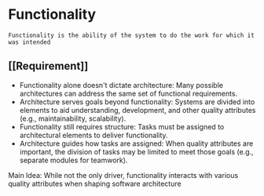 # Functionality
    Functionality is the ability of the system to do the work for which it was intended

## [[Requirement]]
- Functionality alone doesn't dictate architecture: Many possible architectures can address the same set of functional requirements.
- Architecture serves goals beyond functionality: Systems are divided into elements to aid understanding, development, and other quality attributes (e.g., maintainability, scalability).
- Functionality still requires structure: Tasks must be assigned to architectural elements to deliver functionality.
- Architecture guides how tasks are assigned: When quality attributes are important, the division of tasks may be limited to meet those goals (e.g., separate modules for teamwork).

Main Idea:  While not the only driver, functionality interacts with various quality attributes when shaping software architecture